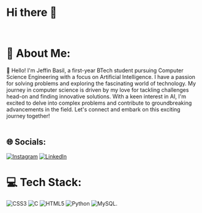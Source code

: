 # Hi there 👋<br><br>
<!--
**FALLEN-01/FALLEN-01** is a ✨ _special_ ✨ repository because its `README.md` (this file) appears on your GitHub profile.

Here are some ideas to get you started:

- 🔭 I’m currently working on ...
- 🌱 I’m currently learning ...
- 👯 I’m looking to collaborate on ...
- 🤔 I’m looking for help with ...
- 💬 Ask me about ...

- 😄 Pronouns: ...
- ⚡ Fun fact: ...
-->

# 💫 About Me:
👋 Hello! I'm Jeffin Basil, a first-year BTech student pursuing Computer Science Engineering with a focus on Artificial Intelligence. I have a passion for solving problems and exploring the fascinating world of technology. My journey in computer science is driven by my love for tackling challenges head-on and finding innovative solutions. With a keen interest in AI, I'm excited to delve into complex problems and contribute to groundbreaking advancements in the field. Let's connect and embark on this exciting journey together!<br><br>


## 🌐 Socials:
[![Instagram](https://img.shields.io/badge/Instagram-%23E4405F.svg?logo=Instagram&logoColor=white)](https://instagram.com/jeffin_basil_) [![LinkedIn](https://img.shields.io/badge/LinkedIn-%230077B5.svg?logo=linkedin&logoColor=white)](https://linkedin.com/in/jeffin-basil) 

# 💻 Tech Stack:
![CSS3](https://img.shields.io/badge/css3-%231572B6.svg?style=for-the-badge&logo=css3&logoColor=white) ![C](https://img.shields.io/badge/c-%2300599C.svg?style=for-the-badge&logo=c&logoColor=white) ![HTML5](https://img.shields.io/badge/html5-%23E34F26.svg?style=for-the-badge&logo=html5&logoColor=white) ![Python](https://img.shields.io/badge/python-3670A0?style=for-the-badge&logo=python&logoColor=ffdd54) ![MySQL](https://img.shields.io/badge/mysql-%2300000f.svg?style=for-the-badge&logo=mysql&logoColor=white).

